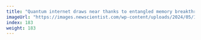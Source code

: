 ```yaml
---
title: "Quantum internet draws near thanks to entangled memory breakthroughs"
imageUrl: "https://images.newscientist.com/wp-content/uploads/2024/05/15153313/SEI_204219476.jpg?width=788"
index: 183
weight: 183
---
```

